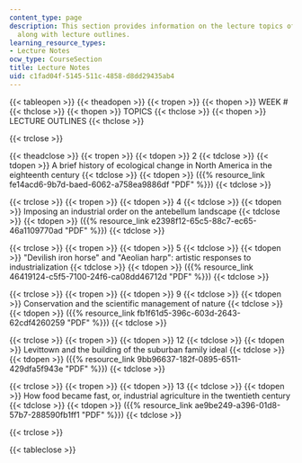 ```yaml
---
content_type: page
description: This section provides information on the lecture topics of the course
  along with lecture outlines.
learning_resource_types:
- Lecture Notes
ocw_type: CourseSection
title: Lecture Notes
uid: c1fad04f-5145-511c-4858-d8dd29435ab4
---
```


{{< tableopen >}}
{{< theadopen >}}
{{< tropen >}}
{{< thopen >}}
WEEK #
{{< thclose >}}
{{< thopen >}}
TOPICS
{{< thclose >}}
{{< thopen >}}
LECTURE OUTLINES
{{< thclose >}}

{{< trclose >}}

{{< theadclose >}}
{{< tropen >}}
{{< tdopen >}}
2
{{< tdclose >}}
{{< tdopen >}}
A brief history of ecological change in North America in the eighteenth century
{{< tdclose >}}
{{< tdopen >}}
({{% resource_link fe14acd6-9b7d-baed-6062-a758ea9886df "PDF" %}})
{{< tdclose >}}

{{< trclose >}}
{{< tropen >}}
{{< tdopen >}}
4
{{< tdclose >}}
{{< tdopen >}}
Imposing an industrial order on the antebellum landscape
{{< tdclose >}}
{{< tdopen >}}
({{% resource_link e2398f12-65c5-88c7-ec65-46a1109770ad "PDF" %}})
{{< tdclose >}}

{{< trclose >}}
{{< tropen >}}
{{< tdopen >}}
5
{{< tdclose >}}
{{< tdopen >}}
"Devilish iron horse" and "Aeolian harp": artistic responses to industrialization
{{< tdclose >}}
{{< tdopen >}}
({{% resource_link 46419124-c5f5-7100-24f6-ca08dd46712d "PDF" %}})
{{< tdclose >}}

{{< trclose >}}
{{< tropen >}}
{{< tdopen >}}
9
{{< tdclose >}}
{{< tdopen >}}
Conservation and the scientific management of nature
{{< tdclose >}}
{{< tdopen >}}
({{% resource_link fb1f61d5-396c-603d-2643-62cdf4260259 "PDF" %}})
{{< tdclose >}}

{{< trclose >}}
{{< tropen >}}
{{< tdopen >}}
12
{{< tdclose >}}
{{< tdopen >}}
Levittown and the building of the suburban family ideal
{{< tdclose >}}
{{< tdopen >}}
({{% resource_link 9bb96637-182f-0895-6511-429dfa5f943e "PDF" %}})
{{< tdclose >}}

{{< trclose >}}
{{< tropen >}}
{{< tdopen >}}
13
{{< tdclose >}}
{{< tdopen >}}
How food became fast, or, industrial agriculture in the twentieth century
{{< tdclose >}}
{{< tdopen >}}
({{% resource_link ae9be249-a396-01d8-57b7-288590fb1ff1 "PDF" %}})
{{< tdclose >}}

{{< trclose >}}

{{< tableclose >}}